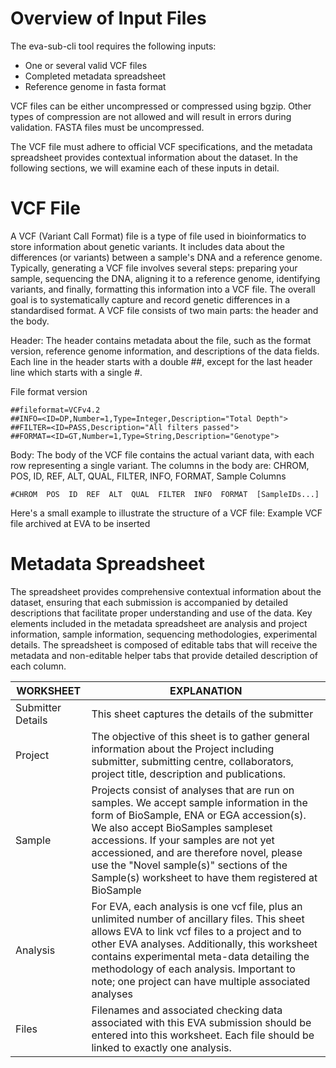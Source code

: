 # Overview of Input Files 

The eva-sub-cli tool requires the following inputs:

- One or several valid VCF files
- Completed metadata spreadsheet
- Reference genome in fasta format

VCF files can be either uncompressed or compressed using bgzip.
Other types of compression are not allowed and will result in errors during validation.
FASTA files must be uncompressed.

The VCF file must adhere to official VCF specifications, and the metadata spreadsheet provides contextual information about the dataset. In the following sections, we will examine each of these inputs in detail.

# VCF File

A VCF (Variant Call Format) file is a type of file used in bioinformatics to store information about genetic variants. It includes data about the differences (or variants) between a sample's DNA and a reference genome. Typically, generating a VCF file involves several steps: preparing your sample, sequencing the DNA, aligning it to a reference genome, identifying variants, and finally, formatting this information into a VCF file. The overall goal is to systematically capture and record genetic differences in a standardised format. A VCF file consists of two main parts: the header and the body.

Header: The header contains metadata about the file, such as the format version, reference genome information, and descriptions of the data fields. Each line in the header starts with a double ##, except for the last header line which starts with a single #.

File format version

```
##fileformat=VCFv4.2
##INFO=<ID=DP,Number=1,Type=Integer,Description="Total Depth">
##FILTER=<ID=PASS,Description="All filters passed">
##FORMAT=<ID=GT,Number=1,Type=String,Description="Genotype">

```

Body: The body of the VCF file contains the actual variant data, with each row representing a single variant. The columns in the body are: CHROM, POS, ID, REF, ALT, QUAL, FILTER, INFO, FORMAT, Sample Columns

```
#CHROM  POS  ID  REF  ALT  QUAL  FILTER  INFO  FORMAT  [SampleIDs...]
``` 
Here's a small example to illustrate the structure of a VCF file: Example VCF file archived at EVA to be inserted 

# Metadata Spreadsheet

The spreadsheet provides comprehensive contextual information about the dataset, ensuring that each submission is accompanied by detailed descriptions that facilitate proper understanding and use of the data. Key elements included in the metadata spreadsheet are analysis and project information, sample information, sequencing methodologies, experimental details.
The spreadsheet is composed of editable tabs that will receive the metadata and non-editable helper tabs that provide detailed description of each column.

| WORKSHEET         | EXPLANATION                                                                                                                                                                                                                                                                                                                                                       |
|-------------------|-------------------------------------------------------------------------------------------------------------------------------------------------------------------------------------------------------------------------------------------------------------------------------------------------------------------------------------------------------------------|
| Submitter Details | This sheet captures the details of the submitter                                                                                                                                                                                                                                                                                                                  |
| Project           | The objective of this sheet is to gather general information about the Project including submitter, submitting centre, collaborators, project title, description and publications.                                                                                                                                                                                |
| Sample            | Projects consist of analyses that are run on samples. We accept sample information in the form of BioSample, ENA or EGA accession(s). We also accept BioSamples sampleset accessions. If your samples are not yet accessioned, and are therefore novel, please use the "Novel sample(s)" sections of the Sample(s) worksheet to have them registered at BioSample |
| Analysis          | For EVA, each analysis is one vcf file, plus an unlimited number of ancillary files. This sheet allows EVA to link vcf files to a project and to other EVA analyses. Additionally, this worksheet contains experimental meta-data detailing the methodology of each analysis. Important to note; one project can have multiple associated analyses                |
| Files             | Filenames and associated checking data associated with this EVA submission should be entered into this worksheet. Each file should be linked to exactly one analysis.                                                                                                                                                                                             |
